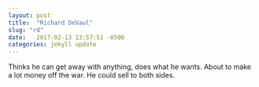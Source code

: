 ```yaml
---
layout: post
title:  "Richard DeVaul"
slug: "rd"
date:   2017-02-13 13:57:51 -0500
categories: jekyll update
---
```

Thinks he can get away with anything, does what he wants. About to make a lot money off the war. He could sell to both sides.
